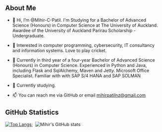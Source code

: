 ## About Me
- 👋 Hi, I’m @Mihir-C-Patil. I'm Studying for a Bachelor of Advanced Science (Honours) in Computer Science at The University of Auckland.
  Awardee of the University of Auckland Parirau Scholarship - Undergraduate.

- 👀 Interested in computer programming, cybersecurity, IT consultancy and information systems. Love to play cricket.

- 🌱 Currently in third year of a four-year Bachelor of Advanced Science (Honours) in Computer Science. Experienced in Python and Java, including Flask and SqlAlchemy, Maven and Jetty. Microsoft Office Specialist. Familiar with with SAP S/4 HANA and SAP SOLMAN

- 📖 Currently studying.

- 📫 You can reach me via GitHub or email mihirpatilnz@gmail.com

## GitHub Statistics 
 [![Top Langs](https://github-readme-stats.vercel.app/api/top-langs/?username=Mihir-C-Patil&layout=donut\&bg_color=30,e96443,904e95\&title_color=fff\&text_color=fff)](https://github.com/Mihir-C-Patil/github-readme-stats);&nbsp;&nbsp;![Mihir's GitHub stats](https://github-readme-stats.vercel.app/api?username=Mihir-C-Patil&show_icons=true&line_height=28\&bg_color=30,e96443,904e95\&title_color=fff\&text_color=fff)

<!---
Mihir-C-Patil/Mihir-C-Patil is a ✨ special ✨ repository because its `README.md` (this file) appears on your GitHub profile.
You can click the Preview link to take a look at your changes.
--->
